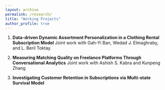 ```yaml
---
layout: archive
permalink: /research/
title: "Working Projects"
author_profile: true
---
```


1. **Data-driven Dynamic Assortment Personalization in a Clothing Rental Subscription Model** Joint work with Gah-Yi Ban, Wedad J. Elmaghraby, and L. Beril Toktay.

2. **Measuring Matching Quality on Freelance Platforms Through Conversational Analytics** Joint work with Ashish S. Kabra and Kunpeng Zhang

3. **Investigating Customer Retention in Subscriptions via Multi-state Survival Model**

